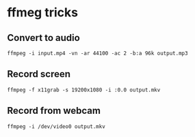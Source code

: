 # ffmeg tricks

## Convert to audio
    ffmpeg -i input.mp4 -vn -ar 44100 -ac 2 -b:a 96k output.mp3

## Record screen
    ffmpeg -f x11grab -s 19200x1080 -i :0.0 output.mkv

## Record from webcam
    ffmpeg -i /dev/video0 output.mkv

